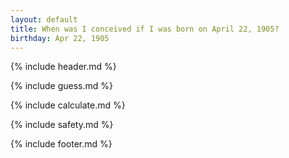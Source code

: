 ```yaml
---
layout: default
title: When was I conceived if I was born on April 22, 1905?
birthday: Apr 22, 1905
---
```


{% include header.md %}

{% include guess.md %}

{% include calculate.md %}

{% include safety.md %}

{% include footer.md %}



